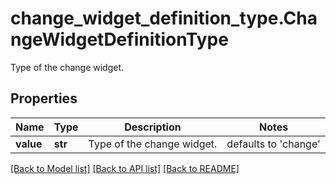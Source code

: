 # change_widget_definition_type.ChangeWidgetDefinitionType

Type of the change widget.
## Properties
Name | Type | Description | Notes
------------ | ------------- | ------------- | -------------
**value** | **str** | Type of the change widget. | defaults to 'change'

[[Back to Model list]](README.md#documentation-for-models) [[Back to API list]](README.md#documentation-for-api-endpoints) [[Back to README]](README.md)


